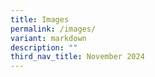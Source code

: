 ```yaml
---
title: Images
permalink: /images/
variant: markdown
description: ""
third_nav_title: November 2024
---
```

